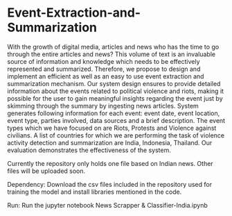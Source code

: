 # Event-Extraction-and-Summarization

With the growth of digital media, articles and news who has the time to go through the entire articles and news? This volume of text is an invaluable source of information and knowledge which needs to be effectively represented and summarized. Therefore, we propose to design and implement an efficient as well as an easy to use event extraction and summarization mechanism. Our system design ensures to provide detailed information about the events related to political violence and riots, making it possible for the user to gain meaningful insights regarding the event just by skimming through the summary by ingesting news articles. 
System generates following information for each event: event date, event location, event type, parties involved, data sources and a brief description. The event types which we have focused on are Riots, Protests and Violence against civilians. A list of countries for which we are performing the task of violence activity detection and summarization are India, Indonesia, Thailand. Our evaluation demonstrates the effectiveness of the system. 

Currently the repository only holds one file based on Indian news. Other files will be uploaded soon.

Dependency:
Download the csv files included in the repository used for training the model and install libraries mentioned in the code.

Run:
Run the jupyter notebook News Scrapper & Classifier-India.ipynb
